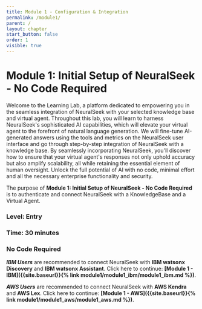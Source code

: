 ```yaml
---
title: Module 1 - Configuration & Integration
permalink: /module1/
parent: /
layout: chapter
start_button: false
order: 1
visible: true
---
```


# Module 1: Initial Setup of NeuralSeek - No Code Required

Welcome to the Learning Lab, a platform dedicated to empowering you in the seamless integration of NeuralSeek with your selected knowledge base and virtual agent. Throughout this lab, you will learn to harness NeuralSeek's sophisticated AI capabilities, which will elevate your virtual agent to the forefront of natural language generation. We will fine-tune AI-generated answers using the tools and metrics on the NeuralSeek user interface and go through step-by-step integration of NeuralSeek with a knowledge base. By seamlessly incorporating NeuralSeek, you'll discover how to ensure that your virtual agent's responses not only uphold accuracy but also amplify scalability, all while retaining the essential element of human oversight. Unlock the full potential of AI with no code, minimal effort and all the necessary enterprise functionality and security.

The purpose of **Module 1: Initial Setup of NeuralSeek - No Code Required** is to authenticate and connect NeuralSeek with a KnowledgeBase and a Virtual Agent. 

### Level: Entry
### Time: 30 minutes
### No Code Required

**_IBM Users_** are recommended to connect NeuralSeek with **IBM watsonx Discovery** and **IBM watsonx Assistant**. Click here to continue: **[Module 1 - IBM]({{site.baseurl}}{% link module1/module1_ibm/module1_ibm.md %})**.

**_AWS Users_** are recommended to connect NeuralSeek with **AWS Kendra** and **AWS Lex**. Click here to continue: **[Module 1 - AWS]({{site.baseurl}}{% link module1/module1_aws/module1_aws.md %})**.
